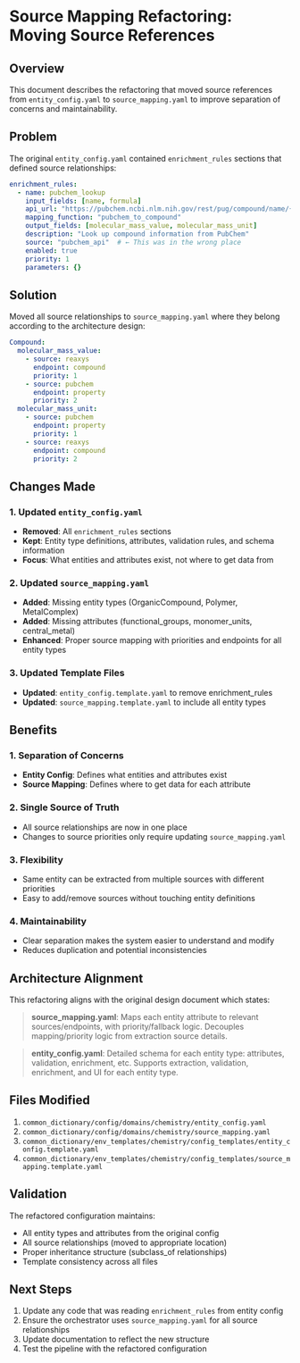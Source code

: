 # Source Mapping Refactoring: Moving Source References

## Overview
This document describes the refactoring that moved source references from `entity_config.yaml` to `source_mapping.yaml` to improve separation of concerns and maintainability.

## Problem
The original `entity_config.yaml` contained `enrichment_rules` sections that defined source relationships:

```yaml
enrichment_rules:
  - name: pubchem_lookup
    input_fields: [name, formula]
    api_url: "https://pubchem.ncbi.nlm.nih.gov/rest/pug/compound/name/{name}/property/..."
    mapping_function: "pubchem_to_compound"
    output_fields: [molecular_mass_value, molecular_mass_unit]
    description: "Look up compound information from PubChem"
    source: "pubchem_api"  # ← This was in the wrong place
    enabled: true
    priority: 1
    parameters: {}
```

## Solution
Moved all source relationships to `source_mapping.yaml` where they belong according to the architecture design:

```yaml
Compound:
  molecular_mass_value:
    - source: reaxys
      endpoint: compound
      priority: 1
    - source: pubchem
      endpoint: property
      priority: 2
  molecular_mass_unit:
    - source: pubchem
      endpoint: property
      priority: 1
    - source: reaxys
      endpoint: compound
      priority: 2
```

## Changes Made

### 1. Updated `entity_config.yaml`
- **Removed**: All `enrichment_rules` sections
- **Kept**: Entity type definitions, attributes, validation rules, and schema information
- **Focus**: What entities and attributes exist, not where to get data from

### 2. Updated `source_mapping.yaml`
- **Added**: Missing entity types (OrganicCompound, Polymer, MetalComplex)
- **Added**: Missing attributes (functional_groups, monomer_units, central_metal)
- **Enhanced**: Proper source mapping with priorities and endpoints for all entity types

### 3. Updated Template Files
- **Updated**: `entity_config.template.yaml` to remove enrichment_rules
- **Updated**: `source_mapping.template.yaml` to include all entity types

## Benefits

### 1. Separation of Concerns
- **Entity Config**: Defines what entities and attributes exist
- **Source Mapping**: Defines where to get data for each attribute

### 2. Single Source of Truth
- All source relationships are now in one place
- Changes to source priorities only require updating `source_mapping.yaml`

### 3. Flexibility
- Same entity can be extracted from multiple sources with different priorities
- Easy to add/remove sources without touching entity definitions

### 4. Maintainability
- Clear separation makes the system easier to understand and modify
- Reduces duplication and potential inconsistencies

## Architecture Alignment

This refactoring aligns with the original design document which states:

> **source_mapping.yaml**: Maps each entity attribute to relevant sources/endpoints, with priority/fallback logic. Decouples mapping/priority logic from extraction source details.

> **entity_config.yaml**: Detailed schema for each entity type: attributes, validation, enrichment, etc. Supports extraction, validation, enrichment, and UI for each entity type.

## Files Modified

1. `common_dictionary/config/domains/chemistry/entity_config.yaml`
2. `common_dictionary/config/domains/chemistry/source_mapping.yaml`
3. `common_dictionary/env_templates/chemistry/config_templates/entity_config.template.yaml`
4. `common_dictionary/env_templates/chemistry/config_templates/source_mapping.template.yaml`

## Validation

The refactored configuration maintains:
- All entity types and attributes from the original config
- All source relationships (moved to appropriate location)
- Proper inheritance structure (subclass_of relationships)
- Template consistency across all files

## Next Steps

1. Update any code that was reading `enrichment_rules` from entity config
2. Ensure the orchestrator uses `source_mapping.yaml` for all source relationships
3. Update documentation to reflect the new structure
4. Test the pipeline with the refactored configuration 